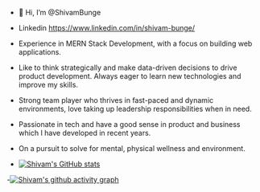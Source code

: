 - 👋 Hi, I’m @ShivamBunge
- Linkedin https://www.linkedin.com/in/shivam-bunge/
- Experience in MERN Stack Development, with a focus on building web applications. 
- Like to think strategically and make data-driven decisions to drive product development. Always eager to 
 learn new technologies and improve my skills.
- Strong team player who thrives in fast-paced and dynamic environments, love taking up leadership 
 responsibilities when in need.
- Passionate in tech and have a good sense in product and business which I have developed in recent years.
- On a pursuit to solve for mental, physical wellness and environment.

- [![Shivam's GitHub stats](https://github-readme-stats.vercel.app/api?username=ShivamBunge)](https://github.com/anuraghazra/github-readme-stats)

  
-[![Shivam's github activity graph](https://github-readme-activity-graph.vercel.app/graph?username=ShivamBunge&theme=dracula)](https://github.com/ashutosh00710/github-readme-activity-graph)
<!---
ShivamBunge/ShivamBunge is a ✨ special ✨ repository because its `README.md` (this file) appears on your GitHub profile.
You can click the Preview link to take a look at your changes.
--->
